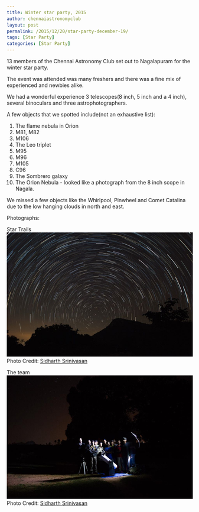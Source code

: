 ```yaml
---
title: Winter star party, 2015
author: chennaiastronomyclub
layout: post
permalink: /2015/12/20/star-party-december-19/
tags: [Star Party]
categories: [Star Party]
---
```

13 members of the Chennai Astronomy Club set out to Nagalapuram for the winter star party.

The event was attended was many  freshers and there was a fine mix of experienced and newbies alike.

We had a wonderful experience 3 telescopes(8 inch, 5 inch and a 4 inch), several binoculars and three astrophotographers.

A few objects that we spotted include(not an exhaustive list):

1. The flame nebula in Orion
2. M81, M82
3. M106
4. The Leo triplet
5. M95
6. M96
7. M105
8. C96
9. The Sombrero galaxy
10. The Orion Nebula - looked like a photograph from the 8 inch scope in Nagala.

We missed a few objects like the Whirlpool, Pinwheel and Comet Catalina due to the low hanging clouds in north and east.

Photographs:

Star Trails
![Star Trails](/img/winterstar121.jpg)
<span class="image-credit">Photo Credit: <a href="https://twitter.com/sidharth9610">Sidharth Srinivasan</a></span>

The team
![The team](/img/winterstar122.jpg)
<span class="image-credit">Photo Credit: <a href="https://twitter.com/sidharth9610">Sidharth Srinivasan</a></span>